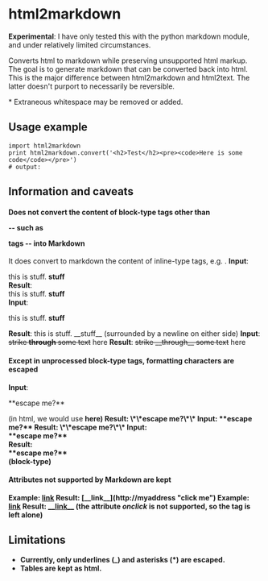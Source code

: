 # html2markdown

**Experimental**: I have only tested this with the python markdown module, and under relatively limited circumstances.

Converts html to markdown while preserving unsupported html markup. The goal is to generate markdown that can be converted back into html. This is the major difference between html2markdown and html2text. The latter doesn't purport to necessarily be reversible.

\* Extraneous whitespace may be removed or added.

## Usage example

	import html2markdown
	print html2markdown.convert('<h2>Test</h2><pre><code>Here is some code</code></pre>')
	# output: 

## Information and caveats

#### Does not convert the content of block-type tags other than <p> -- such as <div> tags -- into Markdown

It does convert to markdown the content of inline-type tags, e.g. <span>.
**Input**: <div>this is stuff. <strong>stuff</strong></div>
**Result**: <div>this is stuff. <strong>stuff</strong></div>
**Input**: <p>this is stuff. <strong>stuff</strong></p>
**Result**: this is stuff. \_\_stuff\_\_ (surrounded by a newline on either side)
**Input**: <span style="text-decoration:line-through;">strike <strong>through</strong> some text</span> here
**Result**: <span style="text-decoration:line-through;">strike \_\_through\_\_ some text</span> here

#### Except in unprocessed block-type tags, formatting characters are escaped

**Input**: <p>\*\*escape me?\*\*</p> (in html, we would use <strong> here)
**Result**: \\\*\\\*escape me?\\\*\\\*
**Input**: <span>\*\*escape me?\*\*</span>
**Result**: <span>\\\*\\\*escape me?\\\*\\\*</div>
**Input**: <div>\*\*escape me?\*\*</div>
**Result**: <div>\*\*escape me?\*\*</div> (block-type)

#### Attributes not supported by Markdown are kept

**Example**: <a href="http://myaddress" title="click me"><strong>link</strong></a>
**Result**: \[\_\_link\_\_\]\(http://myaddress "click me"\)
**Example**: <a onclick="javascript:dostuff()" href="http://myaddress" title="click me"><strong>link</strong></a>
**Result**: <a onclick="javascript:dostuff()" href="http://myaddress" title="click me">\_\_link\_\_</a> (the attribute _onclick_ is not supported, so the tag is left alone)


## Limitations

* Currently, only underlines (_) and asterisks (*) are escaped.
* Tables are kept as html.